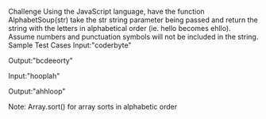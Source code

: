 Challenge
Using the JavaScript language, have the function AlphabetSoup(str) take the str string parameter being passed and return the string with the letters in alphabetical order (ie. hello becomes ehllo). Assume numbers and punctuation symbols will not be included in the string.
Sample Test Cases
Input:"coderbyte"

Output:"bcdeeorty"


Input:"hooplah"

Output:"ahhloop"

Note: Array.sort() for array sorts in alphabetic order
